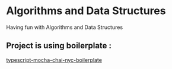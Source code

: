 # Algorithms and Data Structures
Having fun with Algorithms and Data Structures

## Project is using boilerplate :
<a href="https://github.com/Cyb3rN4u7/typescript-mocha-chai-nyc-boilerplate">typescript-mocha-chai-nyc-boilerplate</a>

